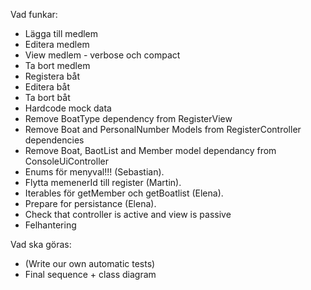 Vad funkar:
- Lägga till  medlem
- Editera medlem
- View medlem - verbose och compact
- Ta bort medlem
- Registera båt
- Editera båt
- Ta bort båt
- Hardcode mock data
- Remove BoatType dependency from RegisterView
- Remove Boat and PersonalNumber Models from RegisterController dependencies
- Remove Boat, BaotList and Member model dependancy from ConsoleUiController
- Enums för menyval!!! (Sebastian).
- Flytta memenerId till register (Martin).
- Iterables för getMember och getBoatlist (Elena).
- Prepare for persistance (Elena).
- Check that controller is active and view is passive
- Felhantering

Vad ska göras:

- (Write our own automatic tests)
- Final sequence + class diagram
